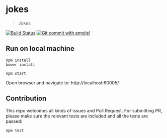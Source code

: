 # jokes

> Jokes

[![Build Status](https://travis-ci.com/Jeff-Tian/jokes.svg?branch=master)](https://travis-ci.com/Jeff-Tian/jokes)
[![Git commit with emojis!](https://img.shields.io/badge/gitmoji-git%20commit%20with%20emojis!-brightgreen.svg)](https://gitmoji.js.org)

## Run on local machine

```shell
npm install
bower install

npm start
```

Open browser and navigate to: http://localhost:60005/

## Contribution

This repo welcomes all kinds of issues and Pull Request. For submitting PR, please make sure the relevant tests are
included and all the tests are passed:

```shell
npm test
```
